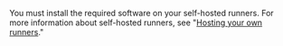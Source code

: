 You must install the required software on your self-hosted runners. For more information about self-hosted runners, see "[Hosting your own runners](/actions/hosting-your-own-runners)."
